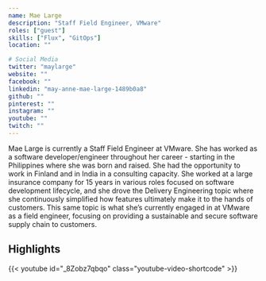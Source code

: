 ```yaml
---
name: Mae Large
description: "Staff Field Engineer, VMware"
roles: ["guest"]
skills: ["Flux", "GitOps"]
location: ""

# Social Media 
twitter: "maylarge"
website: ""
facebook: ""
linkedin: "may-anne-mae-large-1489b0a8"
github: ""
pinterest: ""
instagram: ""
youtube: ""
twitch: ""
---
```


Mae Large is currently a Staff Field Engineer at VMware. She has worked as a software developer/engineer throughout her career - starting in the Philippines where she was born and raised. She had the opportunity to work in Finland and in India in a consulting capacity. She worked at a large insurance company for 15 years in various roles focused on software development lifecycle, and she drove the Delivery Engineering topic where she continuously simplified how features ultimately make it to the hands of customers. This same topic is what she’s currently engaged in at VMware as a field engineer, focusing on providing a sustainable and secure software supply chain to customers.

<!--more-->


## Highlights

{{< youtube id="_8Zobz7qbqo" class="youtube-video-shortcode" >}}
